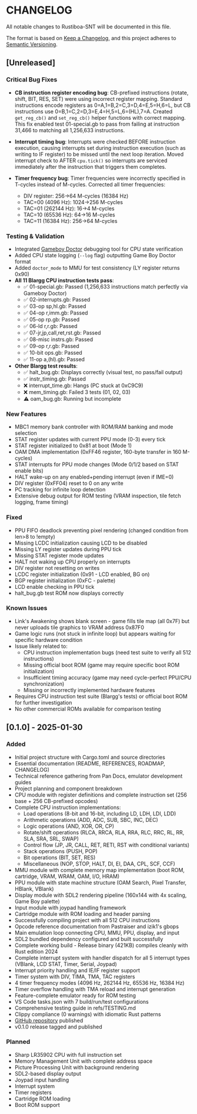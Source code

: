 <!--REMINDER: Read AGENTS.md file before continuing development-->

# CHANGELOG

All notable changes to Rustiboa-SNT will be documented in this file.

The format is based on [Keep a Changelog](https://keepachangelog.com/en/1.0.0/),
and this project adheres to [Semantic Versioning](https://semver.org/spec/v2.0.0.html).

## [Unreleased]

### Critical Bug Fixes

- **CB instruction register encoding bug**: CB-prefixed instructions (rotate, shift, BIT, RES, SET) were using incorrect register mapping. Standard instructions encode registers as 0=A,1=B,2=C,3=D,4=E,5=H,6=L, but CB instructions use 0=B,1=C,2=D,3=E,4=H,5=L,6=(HL),7=A. Created `get_reg_cb()` and `set_reg_cb()` helper functions with correct mapping. This fix enabled test 01-special.gb to pass from failing at instruction 31,466 to matching all 1,256,633 instructions.

- **Interrupt timing bug**: Interrupts were checked BEFORE instruction execution, causing interrupts set during instruction execution (such as writing to IF register) to be missed until the next loop iteration. Moved interrupt check to AFTER `cpu.tick()` so interrupts are serviced immediately after the instruction that triggers them completes.

- **Timer frequency bug**: Timer frequencies were incorrectly specified in T-cycles instead of M-cycles. Corrected all timer frequencies:
  - DIV register: 256→64 M-cycles (16384 Hz)
  - TAC=00 (4096 Hz): 1024→256 M-cycles
  - TAC=01 (262144 Hz): 16→4 M-cycles
  - TAC=10 (65536 Hz): 64→16 M-cycles
  - TAC=11 (16384 Hz): 256→64 M-cycles

### Testing & Validation

- Integrated [Gameboy Doctor](https://github.com/robert/gameboy-doctor) debugging tool for CPU state verification
- Added CPU state logging (`--log` flag) outputting Game Boy Doctor format
- Added `doctor_mode` to MMU for test consistency (LY register returns 0x90)
- **All 11 Blargg CPU instruction tests pass**:
  - ✅ 01-special.gb: Passed (1,256,633 instructions match perfectly via Gameboy Doctor)
  - ✅ 02-interrupts.gb: Passed
  - ✅ 03-op sp,hl.gb: Passed
  - ✅ 04-op r,imm.gb: Passed
  - ✅ 05-op rp.gb: Passed
  - ✅ 06-ld r,r.gb: Passed
  - ✅ 07-jr,jp,call,ret,rst.gb: Passed
  - ✅ 08-misc instrs.gb: Passed
  - ✅ 09-op r,r.gb: Passed
  - ✅ 10-bit ops.gb: Passed
  - ✅ 11-op a,(hl).gb: Passed
- **Other Blargg test results**:
  - ✅ halt_bug.gb: Displays correctly (visual test, no pass/fail output)
  - ✅ instr_timing.gb: Passed
  - ❌ interrupt_time.gb: Hangs (PC stuck at 0xC9C9)
  - ❌ mem_timing.gb: Failed 3 tests (01, 02, 03)
  - ⚠️ oam_bug.gb: Running but incomplete

### New Features

- MBC1 memory bank controller with ROM/RAM banking and mode selection
- STAT register updates with current PPU mode (0-3) every tick
- STAT register initialized to 0x81 at boot (Mode 1)
- OAM DMA implementation (0xFF46 register, 160-byte transfer in 160 M-cycles)
- STAT interrupts for PPU mode changes (Mode 0/1/2 based on STAT enable bits)
- HALT wake-up on any enabled+pending interrupt (even if IME=0)
- DIV register (0xFF04) reset to 0 on any write
- PC tracking for infinite loop detection
- Extensive debug output for ROM testing (VRAM inspection, tile fetch logging, frame timing)

### Fixed

- PPU FIFO deadlock preventing pixel rendering (changed condition from len>8 to !empty)
- Missing LCDC initialization causing LCD to be disabled
- Missing LY register updates during PPU tick
- Missing STAT register mode updates
- HALT not waking up CPU properly on interrupts
- DIV register not resetting on writes
- LCDC register initialization (0x91 - LCD enabled, BG on)
- BGP register initialization (0xFC - palette)
- LCD enable checking in PPU tick
- halt_bug.gb test ROM now displays correctly

### Known Issues

- Link's Awakening shows blank screen - game fills tile map (all 0x7F) but never uploads tile graphics to VRAM address 0x87F0
- Game logic runs (not stuck in infinite loop) but appears waiting for specific hardware condition
- Issue likely related to:
  - CPU instruction implementation bugs (need test suite to verify all 512 instructions)
  - Missing official boot ROM (game may require specific boot ROM initialization)
  - Insufficient timing accuracy (game may need cycle-perfect PPU/CPU synchronization)
  - Missing or incorrectly implemented hardware features
- Requires CPU instruction test suite (Blargg's tests) or official boot ROM for further investigation
- No other commercial ROMs available for comparison testing

## [0.1.0] - 2025-01-30

### Added

- Initial project structure with Cargo.toml and source directories
- Essential documentation (README, REFERENCES, ROADMAP, CHANGELOG)
- Technical reference gathering from Pan Docs, emulator development guides
- Project planning and component breakdown
- CPU module with register definitions and complete instruction set (256 base + 256 CB-prefixed opcodes)
- Complete CPU instruction implementations:
  - Load operations (8-bit and 16-bit, including LD, LDH, LDI, LDD)
  - Arithmetic operations (ADD, ADC, SUB, SBC, INC, DEC)
  - Logic operations (AND, XOR, OR, CP)
  - Rotate/shift operations (RLCA, RRCA, RLA, RRA, RLC, RRC, RL, RR, SLA, SRA, SRL, SWAP)
  - Control flow (JP, JR, CALL, RET, RETI, RST with conditional variants)
  - Stack operations (PUSH, POP)
  - Bit operations (BIT, SET, RES)
  - Miscellaneous (NOP, STOP, HALT, DI, EI, DAA, CPL, SCF, CCF)
- MMU module with complete memory map implementation (boot ROM, cartridge, VRAM, WRAM, OAM, I/O, HRAM)
- PPU module with state machine structure (OAM Search, Pixel Transfer, HBlank, VBlank)
- Display module with SDL2 rendering pipeline (160x144 with 4x scaling, Game Boy palette)
- Input module with joypad handling framework
- Cartridge module with ROM loading and header parsing
- Successfully compiling project with all 512 CPU instructions
- Opcode reference documentation from Pastraiser and izik1's gbops
- Main emulation loop connecting CPU, MMU, PPU, display, and input
- SDL2 bundled dependency configured and built successfully
- Complete working build - Release binary (421KB) compiles cleanly with Rust edition 2024
- Complete interrupt system with handler dispatch for all 5 interrupt types (VBlank, LCD STAT, Timer, Serial, Joypad)
- Interrupt priority handling and IE/IF register support
- Timer system with DIV, TIMA, TMA, TAC registers
- 4 timer frequency modes (4096 Hz, 262144 Hz, 65536 Hz, 16384 Hz)
- Timer overflow handling with TMA reload and interrupt generation
- Feature-complete emulator ready for ROM testing
- VS Code tasks.json with 7 build/run/test configurations
- Comprehensive testing guide in refs/TESTING.md
- Clippy compliance (0 warnings) with idiomatic Rust patterns
- [GitHub repository](https://github.com/xCORViSx/rustiboa-snt) published
- v0.1.0 release tagged and published

### Planned

- Sharp LR35902 CPU with full instruction set
- Memory Management Unit with complete address space
- Picture Processing Unit with background rendering
- SDL2-based display output
- Joypad input handling
- Interrupt system
- Timer registers
- Cartridge ROM loading
- Boot ROM support
